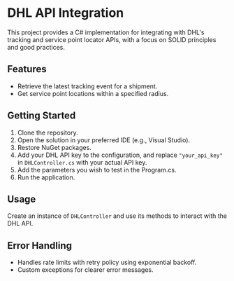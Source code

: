 # DHL API Integration

This project provides a C# implementation for integrating with DHL's tracking and service point locator APIs, with a focus on SOLID principles and good practices.

## Features

- Retrieve the latest tracking event for a shipment.
- Get service point locations within a specified radius.

## Getting Started

1. Clone the repository.
2. Open the solution in your preferred IDE (e.g., Visual Studio).
3. Restore NuGet packages.
4. Add your DHL API key to the configuration, and replace `"your_api_key"` in `DHLController.cs` with your actual API key.
5. Add the parameters you wish to test in the Program.cs.
5. Run the application.

## Usage

Create an instance of `DHLController` and use its methods to interact with the DHL API.

## Error Handling

- Handles rate limits with retry policy using exponential backoff.
- Custom exceptions for clearer error messages.